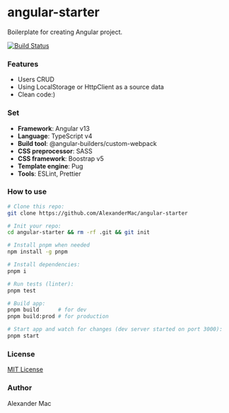 # angular-starter
Boilerplate for creating Angular project.

[![Build Status](https://github.com/AlexanderMac/angular-starter/workflows/CI/badge.svg)](https://github.com/AlexanderMac/angular-starter/actions?query=workflow%3ACI)

### Features
- Users CRUD
- Using LocalStorage or HttpClient as a source data
- Clean code:)

### Set
- **Framework**: Angular v13
- **Language**: TypeScript v4
- **Build tool**: @angular-builders/custom-webpack
- **CSS preprocessor**: SASS
- **CSS framework**: Boostrap v5
- **Template engine**: Pug
- **Tools**: ESLint, Prettier

### How to use
```sh
# Clone this repo:
git clone https://github.com/AlexanderMac/angular-starter

# Init your repo:
cd angular-starter && rm -rf .git && git init

# Install pnpm when needed
npm install -g pnpm

# Install dependencies:
pnpm i

# Run tests (linter):
pnpm test

# Build app:
pnpm build      # for dev
pnpm build:prod # for production

# Start app and watch for changes (dev server started on port 3000):
pnpm start
```

### License
[MIT License](LICENSE)

### Author
Alexander Mac